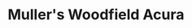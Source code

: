 ---
title: "Muller's Woodfield Acura"
url: /hoffman-estates/mullers-woodfield-acura/
shop: Autohaus
---